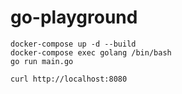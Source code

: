 # go-playground

```
docker-compose up -d --build
docker-compose exec golang /bin/bash
go run main.go

curl http://localhost:8080
```